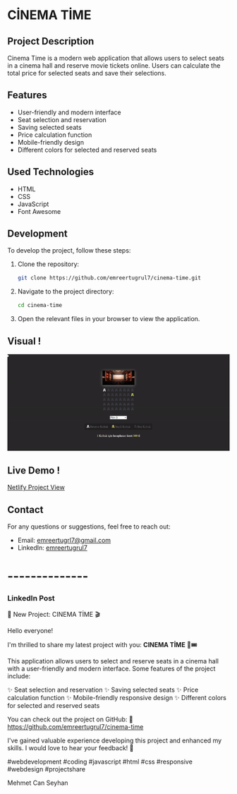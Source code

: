 # CİNEMA TİME

## Project Description

Cinema Time is a modern web application that allows users to select seats in a cinema hall and reserve movie tickets online. Users can calculate the total price for selected seats and save their selections.

## Features

- User-friendly and modern interface
- Seat selection and reservation
- Saving selected seats
- Price calculation function
- Mobile-friendly design
- Different colors for selected and reserved seats

## Used Technologies

- HTML
- CSS
- JavaScript
- Font Awesome

## Development

To develop the project, follow these steps:

1. Clone the repository:
   ```bash
   git clone https://github.com/emreertugrul7/cinema-time.git
   ```
2. Navigate to the project directory:

   ```bash
   cd cinema-time
   ```

3. Open the relevant files in your browser to view the application.

## Visual !

<img src="/images/cinema.gif" alt="cinema-app-gif">

## Live Demo !

<a href="https://menuapplication.netlify.app/">Netlify Project View</a>

## Contact

For any questions or suggestions, feel free to reach out:

- Email: emreertugrl7@gmail.com
- LinkedIn: [emreertugrul7](https://www.linkedin.com/in/emreertugrul7/)

# --------------

### LinkedIn Post

🚀 New Project: CINEMA TİME 🎬

Hello everyone!

I'm thrilled to share my latest project with you: **CINEMA TİME** 🍿🎟️

This application allows users to select and reserve seats in a cinema hall with a user-friendly and modern interface. Some features of the project include:

✨ Seat selection and reservation
✨ Saving selected seats
✨ Price calculation function
✨ Mobile-friendly responsive design
✨ Different colors for selected and reserved seats

You can check out the project on GitHub:
🔗 https://github.com/emreertugrul7/cinema-time

I've gained valuable experience developing this project and enhanced my skills. I would love to hear your feedback! 🎉

#webdevelopment #coding #javascript #html #css #responsive #webdesign #projectshare

Mehmet Can Seyhan
